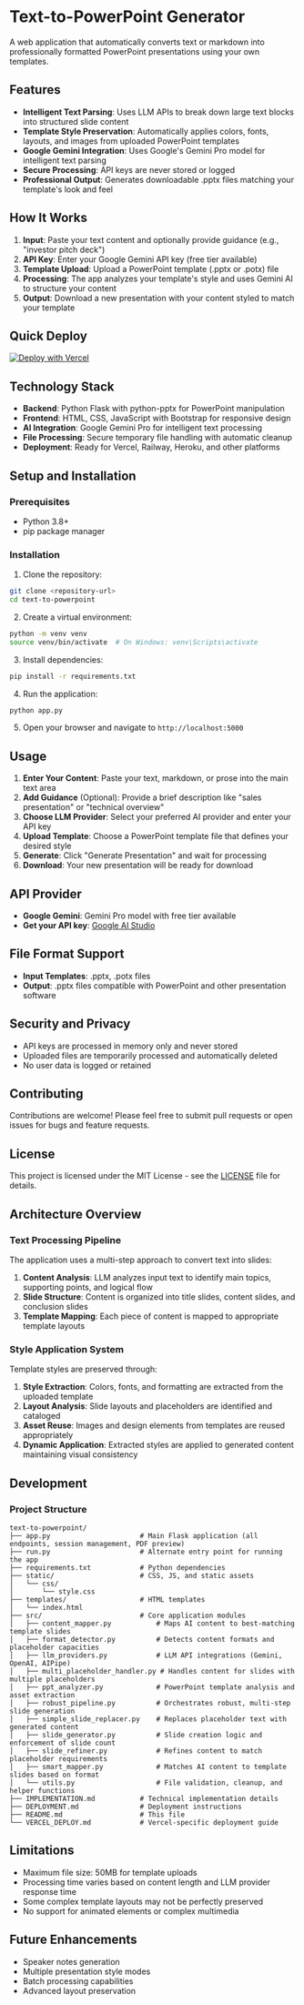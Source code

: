 # Text-to-PowerPoint Generator

A web application that automatically converts text or markdown into professionally formatted PowerPoint presentations using your own templates.

## Features

- **Intelligent Text Parsing**: Uses LLM APIs to break down large text blocks into structured slide content
- **Template Style Preservation**: Automatically applies colors, fonts, layouts, and images from uploaded PowerPoint templates
- **Google Gemini Integration**: Uses Google's Gemini Pro model for intelligent text parsing
- **Secure Processing**: API keys are never stored or logged
- **Professional Output**: Generates downloadable .pptx files matching your template's look and feel

## How It Works

1. **Input**: Paste your text content and optionally provide guidance (e.g., "investor pitch deck")
2. **API Key**: Enter your Google Gemini API key (free tier available)
3. **Template Upload**: Upload a PowerPoint template (.pptx or .potx) file
4. **Processing**: The app analyzes your template's style and uses Gemini AI to structure your content
5. **Output**: Download a new presentation with your content styled to match your template

## Quick Deploy

[![Deploy with Vercel](https://vercel.com/button)](https://vercel.com/new/clone?repository-url=https://github.com/your-username/text-to-powerpoint)

## Technology Stack

- **Backend**: Python Flask with python-pptx for PowerPoint manipulation
- **Frontend**: HTML, CSS, JavaScript with Bootstrap for responsive design
- **AI Integration**: Google Gemini Pro for intelligent text processing
- **File Processing**: Secure temporary file handling with automatic cleanup
- **Deployment**: Ready for Vercel, Railway, Heroku, and other platforms

## Setup and Installation

### Prerequisites
- Python 3.8+
- pip package manager

### Installation

1. Clone the repository:
```bash
git clone <repository-url>
cd text-to-powerpoint
```

2. Create a virtual environment:
```bash
python -m venv venv
source venv/bin/activate  # On Windows: venv\Scripts\activate
```

3. Install dependencies:
```bash
pip install -r requirements.txt
```

4. Run the application:
```bash
python app.py
```

5. Open your browser and navigate to `http://localhost:5000`

## Usage

1. **Enter Your Content**: Paste your text, markdown, or prose into the main text area
2. **Add Guidance** (Optional): Provide a brief description like "sales presentation" or "technical overview"
3. **Choose LLM Provider**: Select your preferred AI provider and enter your API key
4. **Upload Template**: Choose a PowerPoint template file that defines your desired style
5. **Generate**: Click "Generate Presentation" and wait for processing
6. **Download**: Your new presentation will be ready for download

## API Provider

- **Google Gemini**: Gemini Pro model with free tier available
- **Get your API key**: [Google AI Studio](https://makersuite.google.com/app/apikey)

## File Format Support

- **Input Templates**: .pptx, .potx files
- **Output**: .pptx files compatible with PowerPoint and other presentation software

## Security and Privacy

- API keys are processed in memory only and never stored
- Uploaded files are temporarily processed and automatically deleted
- No user data is logged or retained

## Contributing

Contributions are welcome! Please feel free to submit pull requests or open issues for bugs and feature requests.

## License

This project is licensed under the MIT License - see the [LICENSE](LICENSE) file for details.

## Architecture Overview

### Text Processing Pipeline
The application uses a multi-step approach to convert text into slides:

1. **Content Analysis**: LLM analyzes input text to identify main topics, supporting points, and logical flow
2. **Slide Structure**: Content is organized into title slides, content slides, and conclusion slides
3. **Template Mapping**: Each piece of content is mapped to appropriate template layouts

### Style Application System
Template styles are preserved through:

1. **Style Extraction**: Colors, fonts, and formatting are extracted from the uploaded template
2. **Layout Analysis**: Slide layouts and placeholders are identified and cataloged
3. **Asset Reuse**: Images and design elements from templates are reused appropriately
4. **Dynamic Application**: Extracted styles are applied to generated content maintaining visual consistency

## Development

### Project Structure
```
text-to-powerpoint/
├── app.py                      # Main Flask application (all endpoints, session management, PDF preview)
├── run.py                      # Alternate entry point for running the app
├── requirements.txt            # Python dependencies
├── static/                     # CSS, JS, and static assets
│   └── css/
│       └── style.css
├── templates/                  # HTML templates
│   └── index.html
├── src/                        # Core application modules
│   ├── content_mapper.py           # Maps AI content to best-matching template slides
│   ├── format_detector.py          # Detects content formats and placeholder capacities
│   ├── llm_providers.py            # LLM API integrations (Gemini, OpenAI, AIPipe)
│   ├── multi_placeholder_handler.py # Handles content for slides with multiple placeholders
│   ├── ppt_analyzer.py             # PowerPoint template analysis and asset extraction
│   ├── robust_pipeline.py          # Orchestrates robust, multi-step slide generation
│   ├── simple_slide_replacer.py    # Replaces placeholder text with generated content
│   ├── slide_generator.py          # Slide creation logic and enforcement of slide count
│   ├── slide_refiner.py            # Refines content to match placeholder requirements
│   ├── smart_mapper.py             # Matches AI content to template slides based on format
│   └── utils.py                    # File validation, cleanup, and helper functions
├── IMPLEMENTATION.md           # Technical implementation details
├── DEPLOYMENT.md               # Deployment instructions
├── README.md                   # This file
└── VERCEL_DEPLOY.md            # Vercel-specific deployment guide
```

## Limitations

- Maximum file size: 50MB for template uploads
- Processing time varies based on content length and LLM provider response time
- Some complex template layouts may not be perfectly preserved
- No support for animated elements or complex multimedia

## Future Enhancements

- Speaker notes generation
- Multiple presentation style modes
- Batch processing capabilities
- Advanced layout preservation
